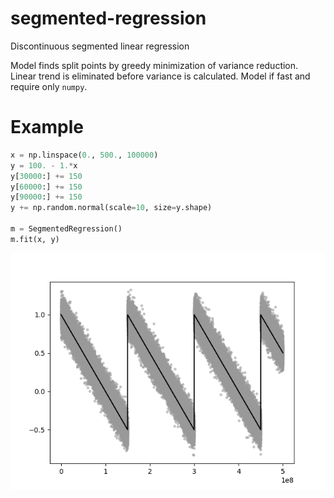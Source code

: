 # segmented-regression
Discontinuous segmented linear regression

Model finds split points by greedy minimization of variance reduction. Linear trend is eliminated before variance is calculated.
Model if fast and require only `numpy`.

# Example
```python
x = np.linspace(0., 500., 100000)
y = 100. - 1.*x
y[30000:] += 150
y[60000:] += 150
y[90000:] += 150
y += np.random.normal(scale=10, size=y.shape)

m = SegmentedRegression()
m.fit(x, y)
```
![alt text](/img/simple_saw.png "Simple saw example")
